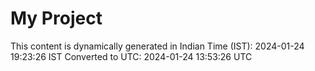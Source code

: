 # My Project

This content is dynamically generated in Indian Time (IST): 2024-01-24 19:23:26 IST
Converted to UTC: 2024-01-24 13:53:26 UTC
